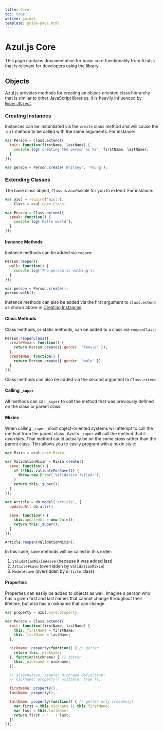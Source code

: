 ```yaml
---
title: Core
toc: true
active: guides
template: guide-page.html
---
```


# Azul.js Core

This page contains documentation for basic core functionality from Azul.js that
is relevant for developers using the library.

## Objects

Azul.js provides methods for creating an object-oriented class hierarchy that
is similar to other JavaScript libraries. It is heavily influenced by
[`Ember.Object`][ember-object].

### Creating Instances

Instances can be instantiated via the `create` class method and will cause the
`init` method to be called with the same arguments. For instance:

```js
var Person = Class.extend({
  init: function(firstName, lastName) {
    console.log('creating the person %s %s', firstName, lastName);
  }
});

var person = Person.create('Whitney', 'Young');
```

### Extending Classes

The base class object, `Class` is accessible for you to extend. For instance:

```js
var azul = require('azul'),
    Class = azul.core.Class;

var Person = Class.extend({
  speak: function() {
    console.log('hello world');
  }
});
```

#### Instance Methods

Instance methods can be added via `reopen`:

```js
Person.reopen({
  walk: function() {
    console.log('The person is walking');
  }
});

var person = Person.create();
person.walk();
```

Instance methods can also be added via the first argument to `Class.extend` as
shown above in [Creating Instances](#creating-instances).

#### Class Methods

Class methods, or static methods, can be added to a class via `reopenClass`:

```js
Person.reopenClass({
  createWoman: function() {
    return Person.create({ gender: 'female' });
  },
  createMan: function() {
    return Person.create({ gender: 'male' });
  }
});
```

Class methods can also be added via the second argument to `Class.extend`.

#### Calling `_super`

All methods can call `_super` to call the method that was previously defined on
the class or parent class.

#### Mixins

When calling `_super`, most object-oriented systems will attempt to call the
method from the parent class. Azul's `_super` will call the method that it
_overrides_. That method could actually be on the _same class_ rather than the
parent class. This allows you to easily program with a mixin style:

```js
var Mixin = azul.core.Mixin;

var ValidationMixin = Mixin.create({
  save: function() {
    if (!this.validateForSave()) {
      throw new Error('Validation failed!');
    }
    return this._super();
  }
});

var Article = db.model('article', {
  updatedAt: db.attr(),

  save: function() {
    this.updatedAt = new Date();
    return this._super();
  }
});

Article.reopen(ValidationMixin);
```

In this case, save methods will be called in this order:

  1. `ValidationMixin#save` (because it was added last)
  1. `Article#save` (overridden by `ValidationMixin`)
  1. `Model#save` (overridden by `Article` class)

#### Properties

Properties can easily be added to objects as well. Imagine a person who has a
given first and last names that cannot change throughout their lifetime, but
also has a nickname that can change:

```js
var property = azul.core.property;

var Person = Class.extend({
  init: function(firstName, lastName) {
    this._firstName = firstName;
    this._lastName = lastName;
  },

  nickname: property(function() { // getter
    return this._nickname;
  }, function(nickname) { // setter
    this._nickname = nickname;
  }),

  // alternative, simpler nickname definition:
  // nickname: property({ writable: true }),

  firstName: property(),
  lastName: property(),

  fullName: property(function() { // getter only (readonly)
    var first = this.nickname || this.firstName;
    var last = this.lastName;
    return first + ' ' + last;
  })
});
```

[ember-object]: http://emberjs.com/guides/object-model/classes-and-instances/
